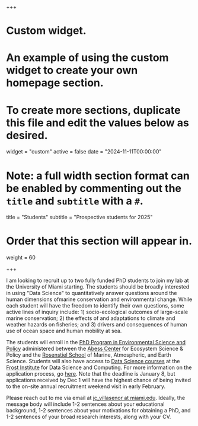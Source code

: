 +++
# Custom widget.
# An example of using the custom widget to create your own homepage section.
# To create more sections, duplicate this file and edit the values below as desired.
widget = "custom"
active = false
date = "2024-11-11T00:00:00"

# Note: a full width section format can be enabled by commenting out the `title` and `subtitle` with a `#`.
title = "Students"
subtitle = "Prospective students for 2025"

# Order that this section will appear in.
weight = 60

+++

I am looking to recruit up to two fully funded PhD students to join my lab at the University of Miami starting. The students should be broadly interested in using "Data Science" to quantitatively answer questions around the human dimensions ofmarine conservation and environmental change. While each student will have the freedom to identify their own questions, some active lines of inquiry include: 1) socio-ecological outcomes of large-scale marine conservation; 2) the effects of and adaptations to climate and weather hazards on fisheries; and 3) drivers and consequences of human use of ocean space and human mobility at sea.

The students will enroll in the [PhD Program in Environmental Science and Policy](https://abess.miami.edu/academics/ph.d.-program/index.html) administered between the [Abess Center](https://abess.miami.edu/index.html) for Ecosystem Science & Policy and the [Rosenstiel School](https://www.earth.miami.edu/) of Marine, Atmospheric, and Earth Science. Students will also have access to [Data Science courses](https://msdatascience.as.miami.edu/academics/curriculum/index.html) at the [Frost Institute](https://idsc.miami.edu/) for Data Science and Computing. For more information on the application process, go [here](https://graduate.earth.miami.edu/apply-now/index.html). Note that the deadline is January 8, but applications received by Dec 1 will have the highest chance of being invited to the on-site annual recruitment weekend visit in early February.

Please reach out to me via email at [jc_villasenor at miami.edu](jc_villasenor@miami.edu). Ideally, the message body will include 1-2 sentences about your educational background, 1-2 sentences about your motivations for obtaining a PhD, and 1-2 sentences of your broad research interests, along with your CV.


